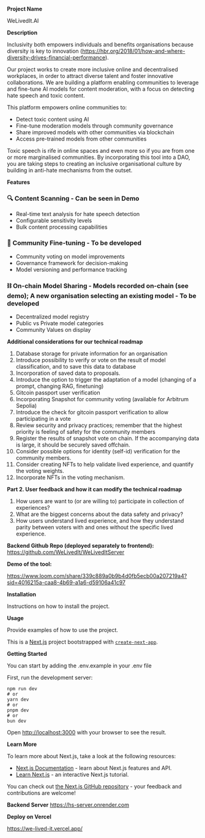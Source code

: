 **Project Name**

WeLivedIt.AI

**Description**

Inclusivity both empowers individuals and benefits organisations because diversity is key to innovation (https://hbr.org/2018/01/how-and-where-diversity-drives-financial-performance).

Our project works to create more inclusive online and decentralised workplaces, in order to attract diverse talent and foster innovative collaborations. We are building a platform enabling communities to leverage and fine-tune AI models for content moderation, with a focus on detecting hate speech and toxic content.

This platform empowers online communities to:

- Detect toxic content using AI
- Fine-tune moderation models through community governance
- Share improved models with other communities via blockchain
- Access pre-trained models from other communities


Toxic speech is rife in online spaces and even more so if you are from one or more marginalised communities. By incorporating this tool into a DAO, you are taking steps to creating an inclusive organisational culture by building in anti-hate mechanisms from the outset. 

**Features**

### 🔍 Content Scanning - Can be seen in Demo

- Real-time text analysis for hate speech detection
- Configurable sensitivity levels
- Bulk content processing capabilities

### 🎯 Community Fine-tuning - To be developed

- Community voting on model improvements
- Governance framework for decision-making
- Model versioning and performance tracking

### ⛓️ On-chain Model Sharing - Models recorded on-chain (see demo); A new organisation selecting an existing model - To be developed

- Decentralized model registry
- Public vs Private model categories
- Community Values on display

**Additional considerations for our technical roadmap**

1. Database storage for private information for an organisation
2. Introduce possibility to verify or vote on the result of model classification, and to save this data to database
3. Incorporation of saved data to proposals.
4. Introduce the option to trigger the adaptation of a model (changing of a prompt, changing RAG, finetuning)
5. Gitcoin passport user verification
6. Incorporating Snapshot for community voting (available for Arbitrum Sepolia)
7. Introduce the check for gitcoin passport verification to allow participating in a vote
8. Review security and privacy practices; remember that the highest priority is feeling of safety for the community members
9. Register the results of snapshot vote on chain. If the accompanying data is large, it should be securely saved offchain.
10. Consider possible options for identity (self-id) verification for the community members.
11. Consider creating NFTs to help validate lived experience, and quantify the voting weights.
12. Incorporate NFTs in the voting mechanism.

**Part 2. User feedback and how it can modify the technical roadmap**

1. How users are want to (or are willing to) participate in collection of experiences?
2. What are the biggest concerns about the data safety and privacy?
3. How users understand lived experience, and how they understand parity between voters with and ones without the specific lived experience.

**Backend Github Repo (deployed separately to frontend):** https://github.com/WeLivedIt/WeLivedItServer

**Demo of the tool:**

https://www.loom.com/share/339c889a0b9b4d0fb5ecb00a207219a4?sid=4016215a-caa8-4b69-a1a6-d59106a41c97

**Installation**

Instructions on how to install the project.

**Usage**

Provide examples of how to use the project.

This is a [Next.js](https://nextjs.org/) project bootstrapped with [`create-next-app`](https://github.com/vercel/next.js/tree/canary/packages/create-next-app).

**Getting Started**


You can start by adding the .env.example in your .env file


First, run the development server:

```
npm run dev
# or
yarn dev
# or
pnpm dev
# or
bun dev
```

Open [http://localhost:3000](http://localhost:3000/) with your browser to see the result.


**Learn More**

To learn more about Next.js, take a look at the following resources:

- [Next.js Documentation](https://nextjs.org/docs) - learn about Next.js features and API.
- [Learn Next.js](https://nextjs.org/learn) - an interactive Next.js tutorial.

You can check out [the Next.js GitHub repository](https://github.com/vercel/next.js/) - your feedback and contributions are welcome!

**Backend Server**
https://hs-server.onrender.com

**Deploy on Vercel**

https://we-lived-it.vercel.app/

